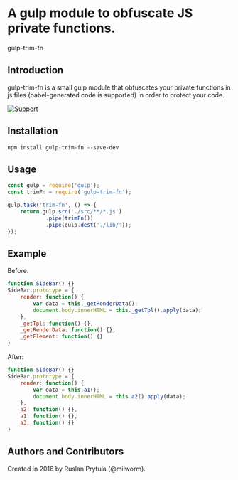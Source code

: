# A gulp module to obfuscate JS private functions.
gulp-trim-fn

## Introduction
gulp-trim-fn is a small gulp module that obfuscates your private functions in js files (babel-generated code is supported) in order to protect your code.

[![Support](https://supporterhq.com/api/b/399936c021d5111d90001de85283a4b5/gulp-trim-fn)](https://supporterhq.com/support/399936c021d5111d90001de85283a4b5/gulp-trim-fn)

## Installation
    npm install gulp-trim-fn --save-dev

## Usage
```javascript
const gulp = require('gulp');
const trimFn = require('gulp-trim-fn');

gulp.task('trim-fn', () => {
    return gulp.src('./src/**/*.js')
            .pipe(trimFn())
            .pipe(gulp.dest('./lib/'));
});
```

## Example
Before:
```javascript
function SideBar() {}
SideBar.prototype = {
	render: function() {
		var data = this._getRenderData();
		document.body.innerHTML = this._getTpl().apply(data);
	},
	_getTpl: function() {},
	_getRenderData: function() {},
	_getElement: function() {}
}
```

After:
```javascript
function SideBar() {}
SideBar.prototype = {
	render: function() {
		var data = this.a1();
		document.body.innerHTML = this.a2().apply(data);
	},
	a2: function() {},
	a1: function() {},
	a3: function() {}
}
```

## Authors and Contributors
Created in 2016 by Ruslan Prytula (@milworm).
